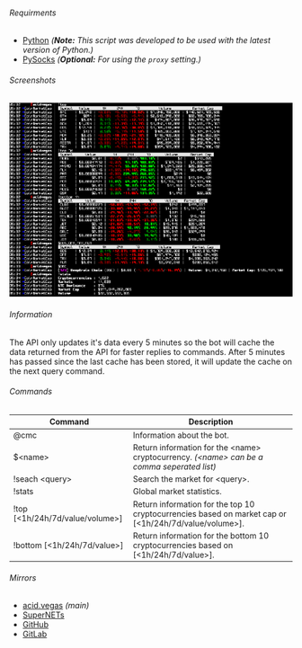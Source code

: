 ###### Requirments
* [Python](https://www.python.org/downloads/) *(**Note:** This script was developed to be used with the latest version of Python.)*
* [PySocks](https://pypi.python.org/pypi/PySocks) *(**Optional:** For using the `proxy` setting.)*

###### Screenshots
![](screens/preview.png)

###### Information
The API only updates it's data every 5 minutes so the bot will cache the data returned from the API for faster replies to commands. After 5 minutes has passed since the last cache has been stored, it will update the cache on the next query command.

###### Commands
| Command | Description |
| --- | --- |
| @cmc | Information about the bot. |
| $\<name> | Return information for the \<name> cryptocurrency. *(\<name> can be a comma seperated list)* |
| !seach \<query> | Search the market for \<query>. |
| !stats | Global market statistics. |
| !top [\<1h/24h/7d/value/volume>] | Return information for the top 10 cryptocurrencies based on market cap or [\<1h/24h/7d/value/volume>]. |
| !bottom [\<1h/24h/7d/value>] | Return information for the bottom 10 cryptocurrencies based on [\<1h/24h/7d/value>]. |

###### Mirrors
- [acid.vegas](https://acid.vegas/cmc) *(main)*
- [SuperNETs](https://git.supernets.org/pumpcoin/cmc)
- [GitHub](https://github.com/pumpcoin/cmc)
- [GitLab](https://gitlab.com/pumpcoin/cmc)
